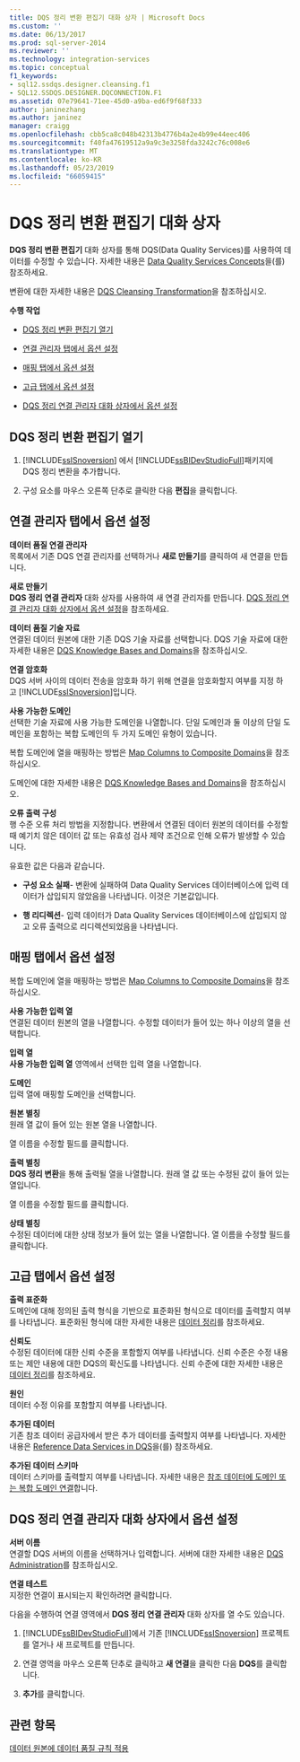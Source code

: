 ```yaml
---
title: DQS 정리 변환 편집기 대화 상자 | Microsoft Docs
ms.custom: ''
ms.date: 06/13/2017
ms.prod: sql-server-2014
ms.reviewer: ''
ms.technology: integration-services
ms.topic: conceptual
f1_keywords:
- sql12.ssdqs.designer.cleansing.f1
- SQL12.SSDQS.DESIGNER.DQCONNECTION.F1
ms.assetid: 07e79641-71ee-45d0-a9ba-ed6f9f68f333
author: janinezhang
ms.author: janinez
manager: craigg
ms.openlocfilehash: cbb5ca8c048b42313b4776b4a2e4b99e44eec406
ms.sourcegitcommit: f40fa47619512a9a9c3e3258fda3242c76c008e6
ms.translationtype: MT
ms.contentlocale: ko-KR
ms.lasthandoff: 05/23/2019
ms.locfileid: "66059415"
---
```

# <a name="dqs-cleansing-transformation-editor-dialog-box"></a>DQS 정리 변환 편집기 대화 상자
  **DQS 정리 변환 편집기** 대화 상자를 통해 DQS(Data Quality Services)를 사용하여 데이터를 수정할 수 있습니다. 자세한 내용은 [Data Quality Services Concepts](../../2014/data-quality-services/data-quality-services-concepts.md)을(를) 참조하세요.  
  
 변환에 대한 자세한 내용은 [DQS Cleansing Transformation](data-flow/transformations/dqs-cleansing-transformation.md)을 참조하십시오.  
  
 **수행 작업**  
  
-   [DQS 정리 변환 편집기 열기](#open)  
  
-   [연결 관리자 탭에서 옵션 설정](#connection)  
  
-   [매핑 탭에서 옵션 설정](#mapping)  
  
-   [고급 탭에서 옵션 설정](#advanced)  
  
-   [DQS 정리 연결 관리자 대화 상자에서 옵션 설정](#manager)  
  
##  <a name="open"></a> DQS 정리 변환 편집기 열기  
  
1.  [!INCLUDE[ssISnoversion](../includes/ssisnoversion-md.md)] 에서 [!INCLUDE[ssBIDevStudioFull](../includes/ssbidevstudiofull-md.md)]패키지에 DQS 정리 변환을 추가합니다.  
  
2.  구성 요소를 마우스 오른쪽 단추로 클릭한 다음 **편집**을 클릭합니다.  
  
##  <a name="connection"></a> 연결 관리자 탭에서 옵션 설정  
 **데이터 품질 연결 관리자**  
 목록에서 기존 DQS 연결 관리자를 선택하거나 **새로 만들기**를 클릭하여 새 연결을 만듭니다.  
  
 **새로 만들기**  
 **DQS 정리 연결 관리자** 대화 상자를 사용하여 새 연결 관리자를 만듭니다. [DQS 정리 연결 관리자 대화 상자에서 옵션 설정](#manager)을 참조하세요.  
  
 **데이터 품질 기술 자료**  
 연결된 데이터 원본에 대한 기존 DQS 기술 자료를 선택합니다. DQS 기술 자료에 대한 자세한 내용은 [DQS Knowledge Bases and Domains](../../2014/data-quality-services/dqs-knowledge-bases-and-domains.md)을 참조하십시오.  
  
 **연결 암호화**  
 DQS 서버 사이의 데이터 전송을 암호화 하기 위해 연결을 암호화할지 여부를 지정 하 고 [!INCLUDE[ssISnoversion](../includes/ssisnoversion-md.md)]입니다.  
  
 **사용 가능한 도메인**  
 선택한 기술 자료에 사용 가능한 도메인을 나열합니다. 단일 도메인과 둘 이상의 단일 도메인을 포함하는 복합 도메인의 두 가지 도메인 유형이 있습니다.  
  
 복합 도메인에 열을 매핑하는 방법은 [Map Columns to Composite Domains](data-flow/transformations/map-columns-to-composite-domains.md)을 참조하십시오.  
  
 도메인에 대한 자세한 내용은 [DQS Knowledge Bases and Domains](../../2014/data-quality-services/dqs-knowledge-bases-and-domains.md)을 참조하십시오.  
  
 **오류 출력 구성**  
 행 수준 오류 처리 방법을 지정합니다. 변환에서 연결된 데이터 원본의 데이터를 수정할 때 예기치 않은 데이터 값 또는 유효성 검사 제약 조건으로 인해 오류가 발생할 수 있습니다.  
  
 유효한 값은 다음과 같습니다.  
  
-   **구성 요소 실패**- 변환에 실패하여 Data Quality Services 데이터베이스에 입력 데이터가 삽입되지 않았음을 나타냅니다. 이것은 기본값입니다.  
  
-   **행 리디렉션**- 입력 데이터가 Data Quality Services 데이터베이스에 삽입되지 않고 오류 출력으로 리디렉션되었음을 나타냅니다.  
  
##  <a name="mapping"></a> 매핑 탭에서 옵션 설정  
 복합 도메인에 열을 매핑하는 방법은 [Map Columns to Composite Domains](data-flow/transformations/map-columns-to-composite-domains.md)을 참조하십시오.  
  
 **사용 가능한 입력 열**  
 연결된 데이터 원본의 열을 나열합니다. 수정할 데이터가 들어 있는 하나 이상의 열을 선택합니다.  
  
 **입력 열**  
 **사용 가능한 입력 열** 영역에서 선택한 입력 열을 나열합니다.  
  
 **도메인**  
 입력 열에 매핑할 도메인을 선택합니다.  
  
 **원본 별칭**  
 원래 열 값이 들어 있는 원본 열을 나열합니다.  
  
 열 이름을 수정할 필드를 클릭합니다.  
  
 **출력 별칭**  
 **DQS 정리 변환**을 통해 출력될 열을 나열합니다. 원래 열 값 또는 수정된 값이 들어 있는 열입니다.  
  
 열 이름을 수정할 필드를 클릭합니다.  
  
 **상태 별칭**  
 수정된 데이터에 대한 상태 정보가 들어 있는 열을 나열합니다. 열 이름을 수정할 필드를 클릭합니다.  
  
##  <a name="advanced"></a> 고급 탭에서 옵션 설정  
 **출력 표준화**  
 도메인에 대해 정의된 출력 형식을 기반으로 표준화된 형식으로 데이터를 출력할지 여부를 나타냅니다. 표준화된 형식에 대한 자세한 내용은 [데이터 정리](../../2014/data-quality-services/data-cleansing.md)를 참조하세요.  
  
 **신뢰도**  
 수정된 데이터에 대한 신뢰 수준을 포함할지 여부를 나타냅니다. 신뢰 수준은 수정 내용 또는 제안 내용에 대한 DQS의 확신도를 나타냅니다. 신뢰 수준에 대한 자세한 내용은 [데이터 정리](../../2014/data-quality-services/data-cleansing.md)를 참조하세요.  
  
 **원인**  
 데이터 수정 이유를 포함할지 여부를 나타냅니다.  
  
 **추가된 데이터**  
 기존 참조 데이터 공급자에서 받은 추가 데이터를 출력할지 여부를 나타냅니다. 자세한 내용은 [Reference Data Services in DQS](../../2014/data-quality-services/reference-data-services-in-dqs.md)을(를) 참조하세요.  
  
 **추가된 데이터 스키마**  
 데이터 스키마를 출력할지 여부를 나타냅니다. 자세한 내용은 [참조 데이터에 도메인 또는 복합 도메인 연결](../../2014/data-quality-services/attach-a-domain-or-composite-domain-to-reference-data.md)합니다.  
  
##  <a name="manager"></a> DQS 정리 연결 관리자 대화 상자에서 옵션 설정  
 **서버 이름**  
 연결할 DQS 서버의 이름을 선택하거나 입력합니다. 서버에 대한 자세한 내용은 [DQS Administration](../../2014/data-quality-services/dqs-administration.md)를 참조하십시오.  
  
 **연결 테스트**  
 지정한 연결이 표시되는지 확인하려면 클릭합니다.  
  
 다음을 수행하여 연결 영역에서 **DQS 정리 연결 관리자** 대화 상자를 열 수도 있습니다.  
  
1.  [!INCLUDE[ssBIDevStudioFull](../includes/ssbidevstudiofull-md.md)]에서 기존 [!INCLUDE[ssISnoversion](../includes/ssisnoversion-md.md)] 프로젝트를 열거나 새 프로젝트를 만듭니다.  
  
2.  연결 영역을 마우스 오른쪽 단추로 클릭하고 **새 연결**을 클릭한 다음 **DQS**를 클릭합니다.  
  
3.  **추가**를 클릭합니다.  
  
## <a name="see-also"></a>관련 항목  
 [데이터 원본에 데이터 품질 규칙 적용](data-flow/transformations/apply-data-quality-rules-to-data-source.md)  
  
  
